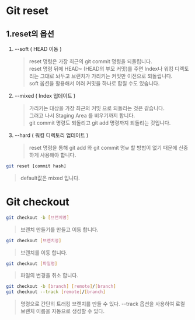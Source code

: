 # Git reset

## 1.reset의 옵션

1. --soft ( HEAD 이동 )
   > reset 명령은 가장 최근의 git commit 명령을 되돌립니다.<br>
   > reset 명령 뒤에 HEAD~ (HEAD의 부모 커밋)를 주면 Index나 워킹 디렉토리는 그대로 놔두고 브랜치가 가리키는 커밋만 이전으로 되돌립니다.<br>
   > soft 옵션을 활용해서 여러 커밋을 하나로 합칠 수도 있습니다.
2. --mixed ( Index 업데이트 )
   > 가리키는 대상을 가장 최근의 커밋 으로 되돌리는 것은 같습니다. <br>
   > 그러고 나서 Staging Area 를 비우기까지 합니다.<br>
   > git commit 명령도 되돌리고 git add 명령까지 되돌리는 것입니다.
3. --hard ( 워킹 디렉토리 업데이트 )
   > reset 명령을 통해 git add 와 git commit 명w 할 방법이 없기 때문에 신중하게 사용해야 합니다.

```bash
git reset [commit hash]
```

> default값은 mixed 입니다.

# Git checkout

```bash
git checkout -b [브랜치명]
```

> 브랜치 만들기를 만들고 이동 합니다.

```bash
git checkout [브랜치명]
```

> 브랜치를 이동 합니다.

```bash
git checkout [파일명]
```

> 파일의 변경을 취소 합니다.

```bash
git checkout -b [branch] [remote]/[branch]
git checkout --track [remote]/[branch]
```

> 명령으로 간단히 트래킹 브랜치를 만들 수 있다. --track 옵션을 사용하여 로컬 브랜치 이름을 자동으로 생성할 수 있다.
